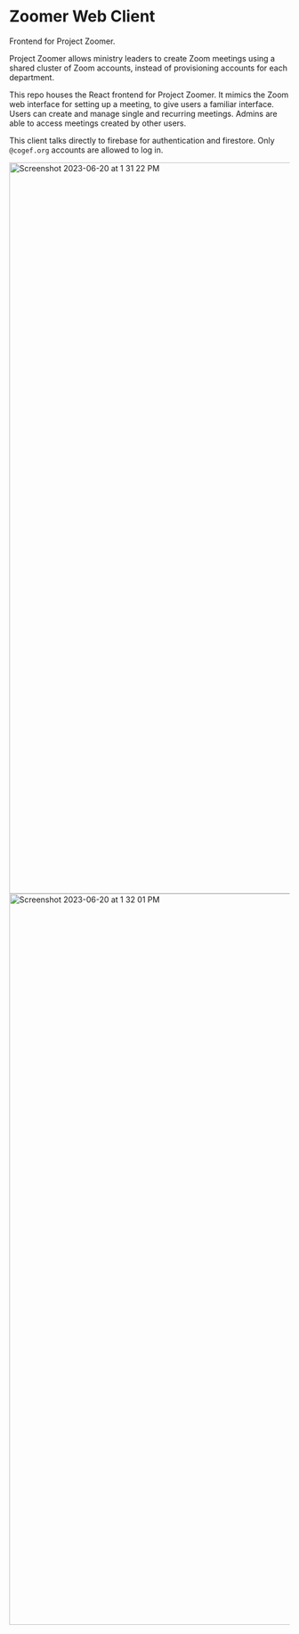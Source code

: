 # Zoomer Web Client

Frontend for Project Zoomer.

Project Zoomer allows ministry leaders to create Zoom meetings using a shared cluster of Zoom accounts, instead of provisioning accounts for each department.

This repo houses the React frontend for Project Zoomer. It mimics the Zoom web interface for setting up a meeting, to give users a familiar interface. Users can create and manage single and recurring meetings. Admins are able to access meetings created by other users.

This client talks directly to firebase for authentication and firestore. Only `@cogef.org` accounts are allowed to log in.

<img width="1311" alt="Screenshot 2023-06-20 at 1 31 22 PM" src="https://github.com/cogef/zoomer-web/assets/30641696/52a1a5a1-2ad8-49c3-92d3-be558d92ced1">

<img width="1311" alt="Screenshot 2023-06-20 at 1 32 01 PM" src="https://github.com/cogef/zoomer-web/assets/30641696/59f84742-89ea-401a-a5d3-bbd4d58b126f">
